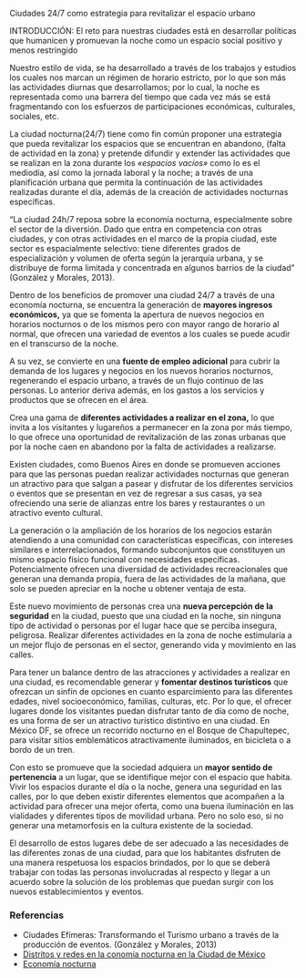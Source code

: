 
Ciudades 24/7 como estrategia para revitalizar el espacio urbano

INTRODUCCIÓN: El reto para nuestras ciudades está en desarrollar políticas que humanicen y promuevan la noche como un espacio social positivo y menos restringido

Nuestro estilo de vida, se ha desarrollado a través de los trabajos y estudios los cuales nos marcan un régimen de horario estricto, por lo que son más las actividades diurnas que desarrollamos; por lo cual, la noche es representada como una barrera del tiempo que cada vez más se está fragmentando con los esfuerzos de participaciones económicas, culturales, sociales, etc.

La ciudad nocturna(24/7) tiene como fin común  proponer una estrategia que pueda revitalizar los espacios que se encuentran en abandono, (falta de actividad en la zona) y pretende difundir y extender las actividades que se realizan en la zona durante los _«espacios vacíos»_ como lo es el mediodía, así como la jornada laboral y la noche; a través de una planificación urbana que permita la continuación de las actividades realizadas durante el día, además de la creación de actividades nocturnas específicas.

“La ciudad 24h/7 reposa sobre la economía nocturna, especialmente sobre el sector de la diversión. Dado que entra en competencia con otras ciudades, y con otras actividades en el marco de la propia ciudad, este sector es espacialmente selectivo: tiene diferentes grados de especialización y volumen de oferta según la jerarquía urbana, y se distribuye de forma limitada y concentrada en algunos barrios de la ciudad” (González y Morales, 2013).

Dentro de los beneficios de promover una ciudad 24/7 a través de una economía nocturna, se encuentra la generación de **mayores ingresos económicos,** ya que se fomenta la apertura de nuevos negocios en horarios nocturnos o de los mismos pero con mayor rango de horario al normal, que ofrecen una variedad de eventos a los cuales se puede acudir en el transcurso de la noche.

A su vez, se convierte en una **fuente de empleo adicional** para cubrir la demanda de los lugares y negocios en los nuevos horarios nocturnos, regenerando el espacio urbano, a través de un flujo continuo de las personas. Lo anterior deriva además, en los gastos a los servicios y productos que se ofrecen en el área.

Crea una gama de **diferentes actividades a realizar en el zona,** lo que invita a los visitantes y lugareños a permanecer en la zona por más tiempo, lo que ofrece una oportunidad de revitalización de las zonas urbanas que por la noche caen en abandono por la falta de actividades a realizarse.

Existen ciudades, como Buenos Aires en donde se promueven acciones para que las personas puedan realizar actividades nocturnas que generan un atractivo para que salgan a pasear y disfrutar de los diferentes servicios o eventos que se presentan en vez de regresar a sus casas, ya sea ofreciendo una serie de alianzas entre los bares y restaurantes o un atractivo evento cultural.

La generación o la ampliación de los horarios de los negocios estarán atendiendo a una comunidad con características específicas, con intereses similares e interrelacionados, formando subconjuntos que constituyen un mismo espacio físico funcional con necesidades específicas. Potencialmente ofrecen una diversidad de actividades recreacionales que generan una demanda propia, fuera de las actividades de la mañana, que solo se pueden apreciar en la noche u obtener ventaja de esta.

Este nuevo movimiento de personas crea una **nueva percepción de la seguridad** en la ciudad, puesto que una ciudad en la noche, sin ninguna tipo de actividad o personas por el lugar hace que se perciba insegura, peligrosa. Realizar diferentes actividades en la zona de noche estimularía a un mejor flujo de personas en el sector, generando vida y movimiento en las calles.

Para tener un balance dentro de las atracciones y actividades a realizar en una ciudad, es recomendable generar y **fomentar destinos turísticos** que ofrezcan un sinfín de opciones en cuanto esparcimiento para las diferentes edades, nivel socioeconómico, familias, culturas, etc. Por lo que, el ofrecer lugares donde los visitantes puedan disfrutar tanto de día como de noche, es una forma de ser un atractivo turístico distintivo en una ciudad. En México DF, se ofrece un recorrido nocturno en el Bosque de Chapultepec, para visitar sitios emblemáticos atractivamente iluminados, en bicicleta o a bordo de un tren.

Con esto se promueve que la sociedad adquiera un **mayor sentido de pertenencia** a un lugar, que se identifique mejor con el espacio que habita. Vivir los espacios durante el día o la noche, genera una seguridad en las calles, por lo que deben existir diferentes elementos que acompañen a la actividad para ofrecer una mejor oferta, como una buena iluminación en las vialidades y diferentes tipos de movilidad urbana. Pero no solo eso, si no generar una metamorfosis en la cultura existente de la sociedad.

El desarrollo de estos lugares debe de ser adecuado a las necesidades de las diferentes zonas de una ciudad, para que los habitantes disfruten de una manera respetuosa los espacios brindados, por lo que se deberá trabajar con todas las personas involucradas al respecto y llegar a un acuerdo sobre la solución de los problemas que puedan surgir con los nuevos establecimientos y eventos.

### Referencias

* Ciudades Efímeras: Transformando el Turismo urbano a través de la producción de eventos. (González y Morales, 2013)
* [Distritos y redes en la conomía nocturna en la Ciudad de México](http://www.condistintosacentos.com/distritos-y-redes-en-la-economia-nocturna-en-la-ciudad-de-mexico/)
* [Economía nocturna](http://blogs.iadb.org/ciudadessostenibles/2014/09/05/economia-nocturna/)
